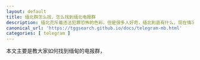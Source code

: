 ```yaml
---
layout: default
title: 缅北群怎么找，怎么找到缅北电报群
description: 缅北充斥着违法犯罪恐怖的色彩，但是很多人好奇，缅北到底有什么，现在情况是怎么样的，那么应该去哪里获取真实的情况呢？现在电报是有非常多的缅甸交流群的，在电报群可能能找到一些缅甸当地的人，可以和他们交流了解一些真实情况，那么应该如何进入呢？
canonical_url: 'https://tggsearch.github.io/docs/telegram-mb.html'
categories: [ telegram ]
---
```

本文主要是教大家如何找到缅甸的电报群，